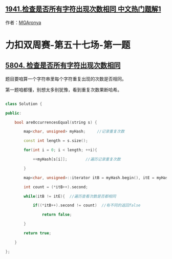 ## [1941.检查是否所有字符出现次数相同 中文热门题解1](https://leetcode.cn/problems/check-if-all-characters-have-equal-number-of-occurrences/solutions/100000/li-kou-shuang-zhou-sai-di-wu-shi-qi-chan-14yx)

作者：[MGAronya](https://leetcode.cn/u/MGAronya)

# 力扣双周赛-第五十七场-第一题

## [5804. 检查是否所有字符出现次数相同](https://leetcode-cn.com/problems/check-if-all-characters-have-equal-number-of-occurrences/)

题目要咱算一个字符串里每个字符重复出现的次数是否相同。

第一题咱都懂，别想太多别犹豫，看到重复次数果断哈希。

````c++
class Solution {
public:
    bool areOccurrencesEqual(string s) {
        map<char, unsigned> myHash;     //记录重复次数
        const int length = s.size();
        for(int i = 0; i < length; ++i){
            ++myHash[s[i]];        //遍历记录重复次数
        }
        map<char, unsigned>::iterator itB = myHash.begin(), itE = myHash.end();
        int count = (*itB++).second;
        while(itB != itE){  //遍历查看次数是否都相同
            if((*itB++).second != count)  //有不同的返回false
                return false;
        }
        return true;
    }
};
````

